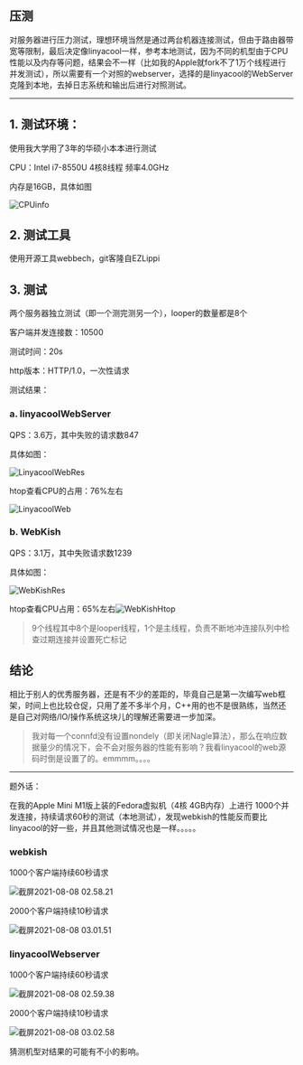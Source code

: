 ## 压测

对服务器进行压力测试，理想环境当然是通过两台机器连接测试，但由于路由器带宽等限制，最后决定像linyacool一样，参考本地测试，因为不同的机型由于CPU性能以及内存等问题，结果会不一样（比如我的Apple就fork不了1万个线程进行并发测试），所以需要有一个对照的webserver，选择的是linyacool的WebServer克隆到本地，去掉日志系统和输出后进行对照测试。

--------

## 1. 测试环境：

使用我大学用了3年的华硕小本本进行测试

CPU：Intel i7-8550U 4核8线程 频率4.0GHz

内存是16GB，具体如图

![CPUinfo](https://github.com/Kish29/WebKish/prestest/images/cpuinfo.png)

## 2. 测试工具

使用开源工具webbech，git客隆自EZLippi

## 3. 测试
两个服务器独立测试（即一个测完测另一个），looper的数量都是8个

客户端并发连接数：10500

测试时间：20s

http版本：HTTP/1.0，一次性请求

测试结果：

### a. linyacoolWebServer

QPS：3.6万，其中失败的请求数847

具体如图：

![LinyacoolWebRes](https://github.com/Kish29/WebKish/prestest/images/linyacool_res.png)

htop查看CPU的占用：76%左右

![LinyacoolWeb](https://github.com/Kish29/WebKish/prestest/images/linyacool_htop.png)

### b. WebKish

QPS：3.1万，其中失败请求数1239

具体如图：

![WebKishRes](https://github.com/Kish29/WebKish/prestest/images/webkish_res.png)

htop查看CPU占用：65%左右![WebKishHtop](https://github.com/Kish29/WebKish/prestest/images/webkish_htop.png)

> 9个线程其中8个是looper线程，1个是主线程，负责不断地冲连接队列中检查过期连接并设置死亡标记

## 结论

相比于别人的优秀服务器，还是有不少的差距的，毕竟自己是第一次编写web框架，时间上也比较仓促，只用了差不多半个月，C++用的也不是很熟练，当然还是自己对网络/IO/操作系统这块儿的理解还需要进一步加深。

> 我对每一个connfd没有设置nondely（即关闭Nagle算法），那么在响应数据量少的情况下，会不会对服务器的性能有影响？我看linyacool的web源码时倒是设置了的。emmmm。。。。

--------

题外话：

在我的Apple Mini M1版上装的Fedora虚拟机（4核 4GB内存）上进行 1000个并发连接，持续请求60秒的测试（本地测试），发现webkish的性能反而要比linyacool的好一些，并且其他测试情况也是一样。。。。。

### webkish

1000个客户端持续60秒请求

![截屏2021-08-08 02.58.21](https://github.com/Kish29/WebKish/prestest/images/webkish_fedora1000-60.png)

2000个客户端持续10秒请求

![截屏2021-08-08 03.01.51](https://github.com/Kish29/WebKish/prestest/images/webkish_fedora2000-10.png)

### linyacoolWebserver

1000个客户端持续60秒请求

![截屏2021-08-08 02.59.38](https://github.com/Kish29/WebKish/prestest/images/linyacool_fedora1000-60.png)

2000个客户端持续10秒请求

![截屏2021-08-08 03.02.58](https://github.com/Kish29/WebKish/prestest/images/linyacool_fedora2000-10.png)

猜测机型对结果的可能有不小的影响。
